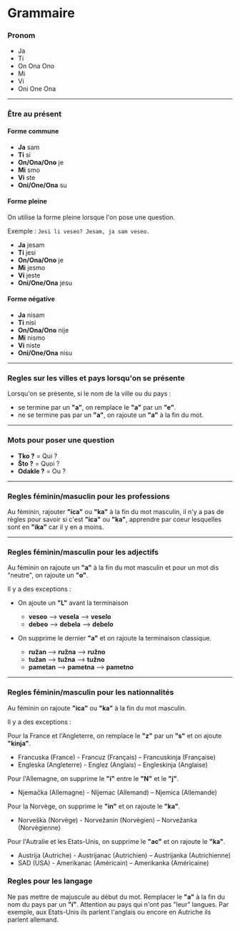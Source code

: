 # Grammaire

### Pronom

- Ja
- Ti
- On Ona Ono
- Mi
- Vi
- Oni One Ona

---

### Être au présent

#### Forme commune

- **Ja** sam
- **Ti** si
- **On/Ona/Ono** je
- **Mi** smo
- **Vi** ste
- **Oni/One/Ona** su

#### Forme pleine

On utilise la forme pleine lorsque l'on pose une question.

Exemple : ``Jesi li veseo? Jesam, ja sam veseo.``

- **Ja** jesam
- **Ti** jesi
- **On/Ona/Ono** je
- **Mi** jesmo
- **Vi** jeste
- **Oni/One/Ona** jesu

#### Forme négative

- **Ja** nisam
- **Ti** nisi
- **On/Ona/Ono** nije
- **Mi** nismo
- **Vi** niste
- **Oni/One/Ona** nisu

---

### Regles sur les villes et pays lorsqu'on se présente

Lorsqu'on se présente, si le nom de la ville ou du pays : 
- se termine par un **"a"**, on remplace le **"a"** par un **"e"**.
- ne se termine pas par un **"a"**, on rajoute un **"a"** à la fin du mot.

---

### Mots pour poser une question

- **Tko ?** = Qui ?
- **Što ?** = Quoi ?
- **Odakle ?** = Ou ?

---

### Regles féminin/masuclin pour les professions

Au féminin, rajouter **"ica"** ou **"ka"** à la fin du mot masculin, il n'y a pas de règles pour savoir si c'est **"ica"** ou **"ka"**, apprendre par coeur lesquelles sont en **"ika"** car il y en a moins.

---

### Regles féminin/masculin pour les adjectifs

Au féminin on rajoute un **"a"** à la fin du mot masculin et pour un mot dis "neutre", on rajoute un **"o"**.

Il y a des exceptions :
- On ajoute un **"L"** avant la terminaison 
  - **veseo** --> **vesela** --> **veselo**
  - **debeo** --> **debela** --> **debelo**

- On supprime le dernier **"a"** et on rajoute la terminaison classique.
  - **ružan** --> **ružna** --> **ružno**
  - **tužan** --> **tužna** --> **tužno**
  - **pametan** --> **pametna** --> **pametno**

---

### Regles féminin/masculin pour les nationnalités

Au féminin on rajoute **"ica"** ou **"ka"** à la fin du mot masculin.

Il y a des exceptions :

Pour la France et l'Angleterre, on remplace le **"z"** par un **"s"** et on ajoute **"kinja"**.
- Francuska (France) - Francuz (Français) – Francuskinja (Française)
- Engleska (Angleterre) - Englez (Anglais) – Engleskinja (Anglaise)

Pour l'Allemagne, on supprime le **"i"** entre le **"N"** et le **"j"**.
- Njemačka (Allemagne) - Nijemac (Allemand) – Njemica (Allemande)

Pour la Norvège, on supprime le **"in"** et on rajoute le **"ka"**.
- Norveška (Norvège) - Norvežanin (Norvègien) – Norvežanka (Norvègienne)

Pour l'Autralie et les Etats-Unis, on supprime le **"ac"** et on rajoute le **"ka"**. 
- Austrija (Autriche) - Austrijanac (Autrichien) – Austrijanka (Autrichienne)
- SAD (USA) - Amerikanac (Américain) – Amerikanka (Américaine)

### Regles pour les langage

Ne pas mettre de majuscule au début du mot. Remplacer le **"a"** à la fin du nom du pays par un **"i"**. Attention au pays qui n'ont pas "leur" langues. Par exemple, aux Etats-Unis ils parlent l'anglais ou encore en Autriche ils parlent allemand.
